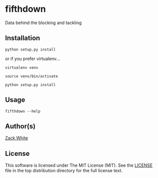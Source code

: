 # fifthdown
Data behind the blocking and tackling

## Installation
`python setup.py install`

or if you prefer virtualenv...

`virtualenv venv`

`source venv/bin/activate`

`python setup.py install`

## Usage
`fifthdown --help`

## Author(s)

[Zack White](https://github.com/ZackWhiteIT)

## License

This software is licensed under The MIT License (MIT). See the [LICENSE](LICENSE) file in the top distribution directory for the full license text.
